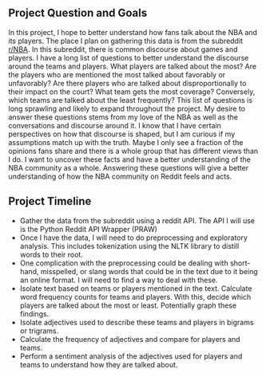 ## Project Question and Goals

In this project, I hope to better understand how fans talk about the NBA and its players. The place I plan on gathering this data is from the subreddit [r/NBA](https://www.reddit.com/r/nba/). In this subreddit, there is common discourse about games and players. I have a long list of questions to better understand the discourse around the teams and players. What players are talked about the most? Are the players who are mentioned the most talked about favorably or unfavorably? Are there players who are talked about disproportionally to their impact on the court? What team gets the most coverage? Conversely, which teams are talked about the least frequently? This list of questions is long sprawling and likely to expand throughout the project. My desire to answer these questions stems from my love of the NBA as well as the conversations and discourse around it. I know that I have certain perspectives on how that discourse is shaped, but I am curious if my assumptions match up with the truth. Maybe I only see a fraction of the opinions fans share and there is a whole group that has different views than I do. I want to uncover these facts and have a better understanding of the NBA community as a whole. Answering these questions will give a better understanding of how the NBA community on Reddit feels and acts.

## Project Timeline

- Gather the data from the subreddit using a reddit API. The API I will use is the Python Reddit API Wrapper (PRAW)
- Once I have the data, I will need to do preprocessing and exploratory analysis. This includes tokenization using the NLTK library to distill words to their root.
- One complication with the preprocessing could be dealing with short-hand, misspelled, or slang words that could be in the text due to it being an online format. I will need to find a way to deal with these.
- Isolate text based on teams or players mentioned in the text. Calculate word frequency counts for teams and players. With this, decide which players are talked about the most or least. Potentially graph these findings.
- Isolate adjectives used to describe these teams and players in bigrams or trigrams.
- Calculate the frequency of adjectives and compare for players and teams.
- Perform a sentiment analysis of the adjectives used for players and teams to understand how they are talked about.